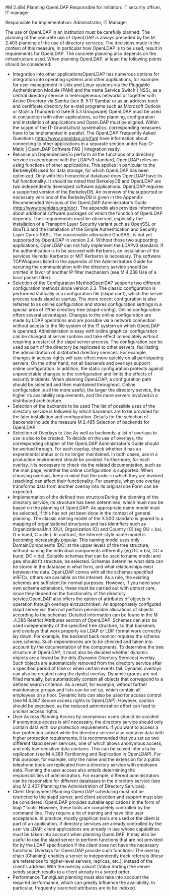 #M 2.484 Planning OpenLDAP
Responsible for initiation: IT security officer, IT manager

Responsible for implementation: Administrator, IT Manager

The use of OpenLDAP in an institution must be carefully planned. The planning of the concrete use of OpenLDAP is always preceded by the M 2.403 planning of the use of directory services. The decisions made in the context of this measure, in particular how OpenLDAP is to be used, result in requirements for OpenLDAP. The concrete planning also depends on the infrastructure used. When planning OpenLDAP, at least the following points should be considered:

* Integration into other applicationsOpenLDAP has numerous options for integration into operating systems and other applications, for example: for user management in Unix and Linux systems via the Pluggable Authentication Module (PAM) and the name Service Switch ( NSS), as a central directory service in heterogeneous networks or together with Active Directory via Samba (see B .5.17 Samba) or as an address book and certificate directory for e-mail programs such as Microsoft Outlook or Mozilla Thunderbird (see B 5.3 Groupware) OpenLDAP must be used in conjunction with other applications, so the planning, configuration and installation of applications and OpenLDAP must be aligned. Within the scope of the IT-Grundschutz systematics, corresponding measures have to be implemented in parallel. The OpenLDAP Frequently Asked Questions (http://www.openldap.org/faq) have information about connecting to other applications in a separate section under Faq-O-Matic | OpenLDAP Software FAQ | Integration ready.
* Reliance on DependenciesTo perform all the functions of a directory service in accordance with the LDAPv3 standard, OpenLDAP relies on using functions of other applications. This applies in particular to the BerkeleyDB used for data storage, for which OpenLDAP has been optimized. Only with this hierarchical database does OpenLDAP have its full functionality. It should be noted that BerkeleyDB and OpenLDAP are two independently developed software applications. OpenLDAP requires a supported version of the BerkeleyDB. An overview of the supported or necessary versions of the BerkeleyDB is given in the Appendix Recommended Versions of the OpenLDAP Administrator's Guide (http://www.openldap.org/doc). The appendix also provides information about additional software packages on which the function of OpenLDAP depends. Their requirements must be observed, especially the installation of a Transport Layer Security variant such as OpenSSL or GnuTLS and the installation of the Simple Authentication and Security Layer Cyrus-SASL. The conceivable alternative GnuSASL is not yet supported by OpenLDAP in version 2.4. Without these two supporting applications, OpenLDAP can not fully implement the LDAPv3 standard. If the authentication is to be secured with Kerberos, an installation of the services Heimdal Kerberos or MIT Kerberos is necessary. The software TCPWrappers listed in the appendix of the Administrators Guide for securing the communication with the directory service should be omitted in favor of another IP filter mechanism (see M 4.238 Use of a local packet filter).
* Selection of the Configuration MethodOpenlDAP supports two different configuration methods since version 2.3. The classic configuration is performed statically in a configuration file (slapd.conf), which the server process reads slapd at startup. The more recent configuration is also referred to as online configuration and stores configuration settings in a special area of ??the directory tree (slapd-config). Online configuration offers several advantages: Changes to the online configuration are made by LDAP operations and are possible via a network connection without access to the file system of the IT system on which OpenLDAP is operated. Administration is easy with online graphical configuration can be changed at server runtime and take effect immediately without requiring a restart of the slapd server process. The configuration can be used as part of the directory be replicated to other servers, facilitating the administration of distributed directory services. For example, changes in access rights will take effect more quickly on all participating servers. On the other hand, not all backends and overlays support online configuration. In addition, the static configuration protects against unpredictable changes to the configuration and limits the effects of security incidents. When planning OpenLDAP, a configuration path should be selected and then maintained throughout. Online configuration is all the more useful, the larger the directory service, the higher its availability requirements, and the more servers involved in a distributed architecture.
* Selection of the backends to be used The list of possible uses of the directory service is followed by which backends are to be provided for the later installation and configuration. Details for the selection of backends include the measure M 2.485 Selection of backends for OpenLDAP.
* Selection of Overlays to Use As well as backends, a list of overlays to use is also to be created. To decide on the use of overlays, the corresponding chapter of the OpenLDAP Administrator's Guide should be worked through. For each overlay, check whether it has an experimental status or is no longer maintained. In both cases, use in a production environment should be avoided. Furthermore, for each overlay, it is necessary to check via the related documentation, such as the man page, whether the online configuration is supported. When choosing overlays, keep in mind that the order in which they are invoked (stacking) can affect their functionality. For example, when one overlay transforms data from another overlay into its original one Form can be expected.
* Implementation of the defined tree structureDuring the planning of the directory service, its structure has been determined, which must now be based on the planning of OpenLDAP: An appropriate name model must be selected, if this has not yet been done in the context of general planning. The classic naming model of the X.500 standard is geared to a mapping of organizational structures and has identifiers such as OrganizationalUnit (OU), Organization (O) and Country (C) (eg OU = bsi, O = bund, C = de ). In contrast, the Internet-style name model is becoming increasingly popular. This naming model uses only DomainComponents (DC) at the upper levels of the tree structure, without naming the individual components differently (eg DC = bsi, DC = bund, DC = de) .Suitable schemas that can be used to name model and gew  should fit structure, be selected. Schemas determine what data can be stored in the database in what form, and what relationships exist between the data. OpenLDAP comes with all the schemas specified inRFCs, others are available on the Internet. As a rule, the existing schemes are sufficient for normal purposes. However, if you need your own schema extensions, these must be carried out with utmost care, since they depend on the functionality of the directory service.OpenLDAP also offers the option of attributes of objects in operation through overlays einzuschrnken. An appropriately configured slapd server will then not perform permissible allocations of objects according to the schemas. Detailed information can be found in the M .4.386 Restrict Attributes section of OpenLDAP. Schemes can also be used independently of the specified tree structure, so that backends and overlays that work properly via LDAP or LDIF format work correctly lay down. For example, the backend back monitor requires the schema core.schema. Such dependencies are to be checked and taken into account by the documentation of the components. To determine the tree structure in OpenLDAP, it must also be decided whether dynamic objects are allowed by the dds (Dynamic Directory Services) overlay. Such objects are automatically removed from the directory service after a specified period of time or when certain events fail. Dynamic overlays can also be created using the dynlist overlay. Dynamic groups are not filled manually, but automatically contain all objects that correspond to a defined search criterion. As a result, for example, without further maintenance groups and lists can be set up, which contain all employees on a floor. Dynamic lists can also be used for access control (see M 4.387 Secure access rights to OpenLDAP). However, caution should be exercised, as the reduced administration effort can lead to unclear access rights.
* User Access Planning Access by anonymous users should be avoided. If anonymous access is still necessary, the directory service should only contain data with low protection requirements. If you want to access a low-protection subset while the directory service also contains data with higher protection requirements, it is recommended that you set up two different slapd server services, one of which allows anonymous access, and only low-sensitive data contains. This can be solved inter alia by replication (see M 4.389 Partitioning and Replication in OpenLDAP). For this purpose, for example, only the name and the extension for a public telephone book are replicated from a directory service with employee data. Planning the user access also entails determining the responsibilities of administrators. For example, different administrators can be responsible for different databases in the directory service (see also M 2.407 Planning the Administration of Directory Services).
* Client Deployment Planning OpenLDAP scheduling must not be restricted to the slapd server, and client selection and support must also be considered. OpenLDAP provides suitable applications in the form of ldap * tools. However, these tools are completely controlled by the command line. They require a lot of training and have little user acceptance. In practice, mostly graphical tools are used or the client is part of an application. If directory services are already controlled by the user via LDAP, client applications are already in use whose capabilities must be taken into account when planning OpenLDAP. It may also be useful to use the slapd server to perform functions that are not provided for by the LDAP specification if the client does not have the necessary functions. Overlays for OpenLDAP provide such functions: The overlay chain (Chaining) enables a server to independently track referrals (these are references to higher-level servers, replicas, etc.), instead of the client's address With the overlay valsort (Value Sorting) the server sends search results to a client already in a sorted order.
* Performance TuningLast planning must also take into account the required performance, which can greatly influence the availability. In particular, frequently searched attributes are to be indexed.




